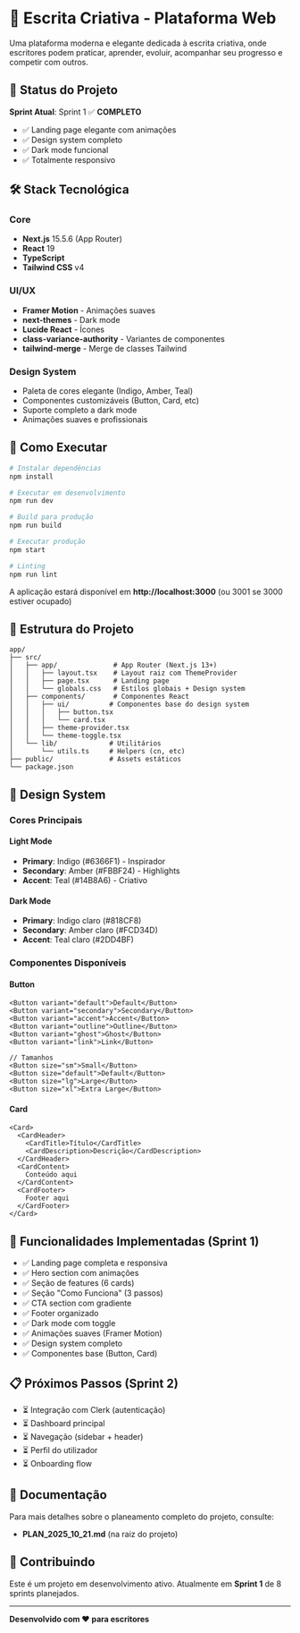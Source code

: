 # 📝 Escrita Criativa - Plataforma Web

Uma plataforma moderna e elegante dedicada à escrita criativa, onde escritores podem praticar, aprender, evoluir, acompanhar seu progresso e competir com outros.

## 🚀 Status do Projeto

**Sprint Atual**: Sprint 1 ✅ **COMPLETO**

- ✅ Landing page elegante com animações
- ✅ Design system completo
- ✅ Dark mode funcional
- ✅ Totalmente responsivo

## 🛠️ Stack Tecnológica

### Core
- **Next.js** 15.5.6 (App Router)
- **React** 19
- **TypeScript**
- **Tailwind CSS** v4

### UI/UX
- **Framer Motion** - Animações suaves
- **next-themes** - Dark mode
- **Lucide React** - Ícones
- **class-variance-authority** - Variantes de componentes
- **tailwind-merge** - Merge de classes Tailwind

### Design System
- Paleta de cores elegante (Indigo, Amber, Teal)
- Componentes customizáveis (Button, Card, etc)
- Suporte completo a dark mode
- Animações suaves e profissionais

## 🏃 Como Executar

```bash
# Instalar dependências
npm install

# Executar em desenvolvimento
npm run dev

# Build para produção
npm run build

# Executar produção
npm start

# Linting
npm run lint
```

A aplicação estará disponível em **http://localhost:3000** (ou 3001 se 3000 estiver ocupado)

## 📁 Estrutura do Projeto

```
app/
├── src/
│   ├── app/              # App Router (Next.js 13+)
│   │   ├── layout.tsx    # Layout raiz com ThemeProvider
│   │   ├── page.tsx      # Landing page
│   │   └── globals.css   # Estilos globais + Design system
│   ├── components/       # Componentes React
│   │   ├── ui/          # Componentes base do design system
│   │   │   ├── button.tsx
│   │   │   └── card.tsx
│   │   ├── theme-provider.tsx
│   │   └── theme-toggle.tsx
│   └── lib/             # Utilitários
│       └── utils.ts     # Helpers (cn, etc)
├── public/              # Assets estáticos
└── package.json
```

## 🎨 Design System

### Cores Principais

#### Light Mode
- **Primary**: Indigo (#6366F1) - Inspirador
- **Secondary**: Amber (#FBBF24) - Highlights
- **Accent**: Teal (#14B8A6) - Criativo

#### Dark Mode
- **Primary**: Indigo claro (#818CF8)
- **Secondary**: Amber claro (#FCD34D)
- **Accent**: Teal claro (#2DD4BF)

### Componentes Disponíveis

#### Button
```tsx
<Button variant="default">Default</Button>
<Button variant="secondary">Secondary</Button>
<Button variant="accent">Accent</Button>
<Button variant="outline">Outline</Button>
<Button variant="ghost">Ghost</Button>
<Button variant="link">Link</Button>

// Tamanhos
<Button size="sm">Small</Button>
<Button size="default">Default</Button>
<Button size="lg">Large</Button>
<Button size="xl">Extra Large</Button>
```

#### Card
```tsx
<Card>
  <CardHeader>
    <CardTitle>Título</CardTitle>
    <CardDescription>Descrição</CardDescription>
  </CardHeader>
  <CardContent>
    Conteúdo aqui
  </CardContent>
  <CardFooter>
    Footer aqui
  </CardFooter>
</Card>
```

## 🎯 Funcionalidades Implementadas (Sprint 1)

- ✅ Landing page completa e responsiva
- ✅ Hero section com animações
- ✅ Seção de features (6 cards)
- ✅ Seção "Como Funciona" (3 passos)
- ✅ CTA section com gradiente
- ✅ Footer organizado
- ✅ Dark mode com toggle
- ✅ Animações suaves (Framer Motion)
- ✅ Design system completo
- ✅ Componentes base (Button, Card)

## 📋 Próximos Passos (Sprint 2)

- ⏳ Integração com Clerk (autenticação)
- ⏳ Dashboard principal
- ⏳ Navegação (sidebar + header)
- ⏳ Perfil do utilizador
- ⏳ Onboarding flow

## 📖 Documentação

Para mais detalhes sobre o planeamento completo do projeto, consulte:
- **PLAN_2025_10_21.md** (na raiz do projeto)

## 🤝 Contribuindo

Este é um projeto em desenvolvimento ativo. Atualmente em **Sprint 1** de 8 sprints planejados.

---

**Desenvolvido com ❤️ para escritores**
